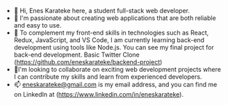 - 👋 Hi, Enes Karateke here, a student full-stack web developer.
- 👀 I'm passionate about creating web applications that are both reliable and easy to use. 
- 🌱 To complement my front-end skills in technologies such as React, Redux, JavaScript, and VS Code, I am currently learning back-end development using tools like Node.js. You can see my final project for back-end development. Basic Twitter Clone (https://github.com/eneskarateke/backend-project)
- 💞️I'm looking to collaborate on exciting web development projects where I can contribute my skills and learn from experienced developers.
- 📫 eneskarateke@gmail.com is my email address, and you can find me on LinkedIn at (https://www.linkedin.com/in/eneskarateke).

<!---
eneskarateke/eneskarateke is a ✨ special ✨ repository because its `README.md` (this file) appears on your GitHub profile.
You can click the Preview link to take a look at your changes.
--->
